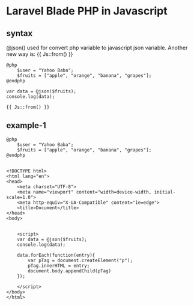 # Laravel Blade PHP in Javascript
## syntax
@json() used for convert php variable to javascript json variable.
Another new way is:
{{ Js::from() }}
```
@php
    $user = "Yahoo Baba";
    $fruits = ["apple", "orange", "banana", "grapes"];
@endphp

var data = @json($fruits);
console.log(data);
```

```
{{ Js::from() }}
```

## example-1
```
@php
    $user = "Yahoo Baba";
    $fruits = ["apple", "orange", "banana", "grapes"];
@endphp


<!DOCTYPE html>
<html lang="en">
<head>
    <meta charset="UTF-8">
    <meta name="viewport" content="width=device-width, initial-scale=1.0">
    <meta http-equiv="X-UA-Compatible" content="ie=edge">
    <title>Document</title>
</head>
<body>
    

    <script>
    var data = @json($fruits);
    console.log(data);

    data.forEach(function(entry){
        var pTag = document.createElement("p");
        pTag.innerHTML = entry;
        document.body.appendChild(pTag)
    });
    
    </script>
</body>
</html>
```
